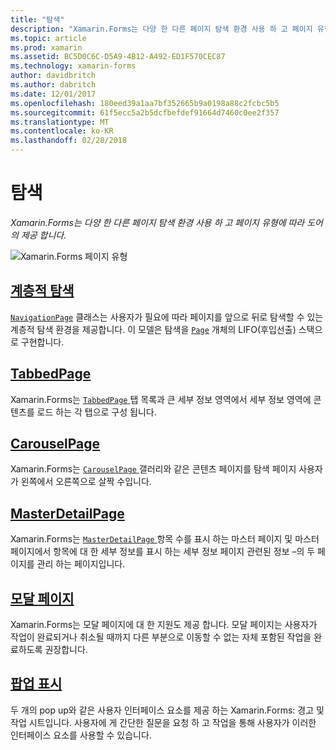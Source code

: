 ```yaml
---
title: "탐색"
description: "Xamarin.Forms는 다양 한 다른 페이지 탐색 환경 사용 하 고 페이지 유형에 따라 도어의 제공 합니다."
ms.topic: article
ms.prod: xamarin
ms.assetid: BC5D0C6C-D5A9-4B12-A492-ED1F570CEC87
ms.technology: xamarin-forms
author: davidbritch
ms.author: dabritch
ms.date: 12/01/2017
ms.openlocfilehash: 180eed39a1aa7bf352665b9a0198a88c2fcbc5b5
ms.sourcegitcommit: 61f5ecc5a2b5dcfbefdef91664d7460c0ee2f357
ms.translationtype: MT
ms.contentlocale: ko-KR
ms.lasthandoff: 02/28/2018
---
```

# <a name="navigation"></a>탐색

_Xamarin.Forms는 다양 한 다른 페이지 탐색 환경 사용 하 고 페이지 유형에 따라 도어의 제공 합니다._

![](images/page-types.png "Xamarin.Forms 페이지 유형")

## <a name="hierarchical-navigationhierarchicalmd"></a>[계층적 탐색](hierarchical.md)

[`NavigationPage`](https://developer.xamarin.com/api/type/Xamarin.Forms.NavigationPage/) 클래스는 사용자가 필요에 따라 페이지를 앞으로 뒤로 탐색할 수 있는 계층적 탐색 환경을 제공합니다. 이 모델은 탐색을 [`Page`](https://developer.xamarin.com/api/type/Xamarin.Forms.Page/) 개체의 LIFO(후입선출) 스택으로 구현합니다.

## <a name="tabbedpagetabbed-pagemd"></a>[TabbedPage](tabbed-page.md)

Xamarin.Forms는 [ `TabbedPage` ](https://developer.xamarin.com/api/type/Xamarin.Forms.TabbedPage/) 탭 목록과 큰 세부 정보 영역에서 세부 정보 영역에 콘텐츠를 로드 하는 각 탭으로 구성 됩니다.

## <a name="carouselpagecarousel-pagemd"></a>[CarouselPage](carousel-page.md)

Xamarin.Forms는 [ `CarouselPage` ](https://developer.xamarin.com/api/type/Xamarin.Forms.CarouselPage/) 갤러리와 같은 콘텐츠 페이지를 탐색 페이지 사용자가 왼쪽에서 오른쪽으로 살짝 수입니다.

## <a name="masterdetailpagemaster-detail-pagemd"></a>[MasterDetailPage](master-detail-page.md)

Xamarin.Forms는 [ `MasterDetailPage` ](https://developer.xamarin.com/api/type/Xamarin.Forms.MasterDetailPage/) 항목 수를 표시 하는 마스터 페이지 및 마스터 페이지에서 항목에 대 한 세부 정보를 표시 하는 세부 정보 페이지 관련된 정보 –의 두 페이지를 관리 하는 페이지입니다.

## <a name="modal-pagesmodalmd"></a>[모달 페이지](modal.md)

Xamarin.Forms는 모달 페이지에 대 한 지원도 제공 합니다. 모달 페이지는 사용자가 작업이 완료되거나 취소될 때까지 다른 부분으로 이동할 수 없는 자체 포함된 작업을 완료하도록 권장합니다.

## <a name="displaying-pop-upspop-upsmd"></a>[팝업 표시](pop-ups.md)

두 개의 pop up와 같은 사용자 인터페이스 요소를 제공 하는 Xamarin.Forms: 경고 및 작업 시트입니다. 사용자에 게 간단한 질문을 요청 하 고 작업을 통해 사용자가 이러한 인터페이스 요소를 사용할 수 있습니다.

